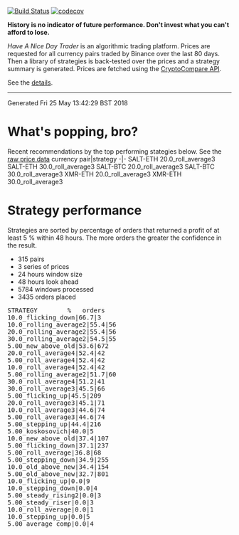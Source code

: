 <!-- If this is readme.md it will be overwritten by the build process -->

[![Build Status](https://travis-ci.org/deanturpin/handt.svg?branch=master)](https://travis-ci.org/deanturpin/handt)
[![codecov](https://codecov.io/gh/deanturpin/handt/branch/master/graph/badge.svg)](https://codecov.io/gh/deanturpin/handt)

**History is no indicator of future performance. Don't invest what you can't
afford to lose.**

*Have A Nice Day Trader* is an algorithmic trading platform. Prices are
requested for all currency pairs traded by Binance over the last 80 days. Then a
library of strategies is back-tested over the prices and a strategy summary is
generated. Prices are fetched using the [CryptoCompare
API](https://min-api.cryptocompare.com/).

See the [details](details.md).

---
Generated Fri 25 May 13:42:29 BST 2018

# What's popping, bro?
Recent recommendations by the top performing stategies below. See the [raw price data](tmp/prices.csv)
currency pair|strategy
-|-
SALT-ETH 20.0_roll_average3
SALT-ETH 30.0_roll_average3
SALT-BTC 20.0_roll_average3
SALT-BTC 30.0_roll_average3
XMR-ETH 20.0_roll_average3
XMR-ETH 30.0_roll_average3
# Strategy performance
Strategies are sorted by percentage of orders that returned a profit of at least 5 % within 48 hours. The more orders the greater the confidence in the result.
* 315 pairs
* 3 series of prices
* 24 hours window size
* 48 hours look ahead
* 5784 windows processed
* 3435 orders placed
<pre>
STRATEGY		%	orders
10.0_flicking_down|66.7|3
10.0_rolling_average2|55.4|56
20.0_rolling_average2|55.4|56
30.0_rolling_average2|54.5|55
5.00_new_above_old|53.6|672
20.0_roll_average4|52.4|42
5.00_roll_average4|52.4|42
10.0_roll_average4|52.4|42
5.00_rolling_average2|51.7|60
30.0_roll_average4|51.2|41
30.0_roll_average3|45.5|66
5.00_flicking_up|45.5|209
20.0_roll_average3|45.1|71
10.0_roll_average3|44.6|74
5.00_roll_average3|44.6|74
5.00_stepping_up|44.4|216
5.00_koskosovich|40.0|5
10.0_new_above_old|37.4|107
5.00_flicking_down|37.1|237
5.00_roll_average|36.8|68
5.00_stepping_down|34.9|255
10.0_old_above_new|34.4|154
5.00_old_above_new|32.7|801
10.0_flicking_up|0.0|9
10.0_stepping_down|0.0|4
5.00_steady_rising2|0.0|3
5.00_steady_riser|0.0|3
10.0_roll_average|0.0|1
10.0_stepping_up|0.0|5
5.00_average_comp|0.0|4
</pre>
